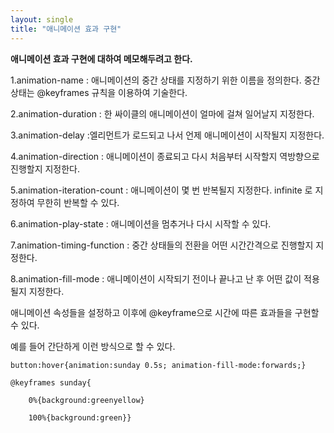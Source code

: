```yaml
---
layout: single
title: "애니메이션 효과 구현"
---
```


**애니메이션 효과 구현에 대하여 메모해두려고 한다.**

1.animation-name : 애니메이션의 중간 상태를 지정하기 위한 이름을 정의한다. 중간 상태는 @keyframes 규칙을 이용하여 기술한다.

2.animation-duration : 한 싸이클의 애니메이션이 얼마에 걸쳐 일어날지 지정한다.

3.animation-delay :엘리먼트가 로드되고 나서 언제 애니메이션이 시작될지 지정한다.

4.animation-direction : 애니메이션이 종료되고 다시 처음부터 시작할지 역방향으로 진행할지 지정한다.

5.animation-iteration-count : 애니메이션이 몇 번 반복될지 지정한다. infinite 로 지정하여 무한히 반복할 수 있다.

6.animation-play-state : 애니메이션을 멈추거나 다시 시작할 수 있다.

7.animation-timing-function : 중간 상태들의 전환을 어떤 시간간격으로 진행할지 지정한다.

8.animation-fill-mode : 애니메이션이 시작되기 전이나 끝나고 난 후 어떤 값이 적용될지 지정한다.



애니메이션 속성들을 설정하고 이후에 @keyframe으로 시간에 따른 효과들을 구현할 수 있다. 

예를 들어 간단하게 이런 방식으로 할 수 있다.

```
button:hover{animation:sunday 0.5s; animation-fill-mode:forwards;}

@keyframes sunday{
    
    0%{background:greenyellow}
    
    100%{background:green}}
